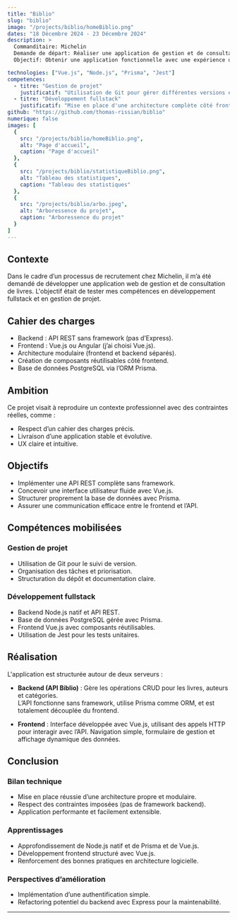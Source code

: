 ```yaml
---
title: "Biblio"
slug: "biblio"
image: "/projects/biblio/homeBiblio.png"
dates: "18 Décembre 2024 - 23 Décembre 2024"
description: >
  Commanditaire: Michelin 
  Demande de départ: Réaliser une application de gestion et de consultation de livres.
  Objectif: Obtenir une application fonctionnelle avec une expérience utilisateur de qualité.

technologies: ["Vue.js", "Node.js", "Prisma", "Jest"]
competences:
  - titre: "Gestion de projet"
    justificatif: "Utilisation de Git pour gérer différentes versions et stocker le projet."
  - titre: "Développement fullstack"
    justificatif: "Mise en place d'une architecture complète côté front et back."
github: "https://github.com/thomas-rissian/biblio"
numerique: false
images: [
  {
    src: "/projects/biblio/homeBiblio.png",
    alt: "Page d'accueil",
    caption: "Page d'accueil"
  },
  {
    src: "/projects/biblio/statistiqueBiblio.png",
    alt: "Tableau des statistiques",
    caption: "Tableau des statistiques"
  },
  {
    src: "/projects/biblio/arbo.jpeg",
    alt: "Arboressence du projet",
    caption: "Arboressence du projet"
  }
]
---
```


## Contexte

Dans le cadre d’un processus de recrutement chez Michelin, il m’a été demandé de développer une application web de gestion et de consultation de livres. L'objectif était de tester mes compétences en développement fullstack et en gestion de projet.

## Cahier des charges

- Backend : API REST sans framework (pas d’Express).
- Frontend : Vue.js ou Angular (j’ai choisi Vue.js).
- Architecture modulaire (frontend et backend séparés).
- Création de composants réutilisables côté frontend.
- Base de données PostgreSQL via l’ORM Prisma.

## Ambition

Ce projet visait à reproduire un contexte professionnel avec des contraintes réelles, comme :
- Respect d’un cahier des charges précis.
- Livraison d’une application stable et évolutive.
- UX claire et intuitive.

## Objectifs

- Implémenter une API REST complète sans framework.
- Concevoir une interface utilisateur fluide avec Vue.js.
- Structurer proprement la base de données avec Prisma.
- Assurer une communication efficace entre le frontend et l’API.

## Compétences mobilisées

### Gestion de projet
- Utilisation de Git pour le suivi de version.
- Organisation des tâches et priorisation.
- Structuration du dépôt et documentation claire.

### Développement fullstack
- Backend Node.js natif et API REST.
- Base de données PostgreSQL gérée avec Prisma.
- Frontend Vue.js avec composants réutilisables.
- Utilisation de Jest pour les tests unitaires.

## Réalisation

L'application est structurée autour de deux serveurs :
- **Backend (API Biblio)** : Gère les opérations CRUD pour les livres, auteurs et catégories.  
  L’API fonctionne sans framework, utilise Prisma comme ORM, et est totalement découplée du frontend.
  
- **Frontend** : Interface développée avec Vue.js, utilisant des appels HTTP pour interagir avec l’API. Navigation simple, formulaire de gestion et affichage dynamique des données.

## Conclusion

### Bilan technique
- Mise en place réussie d’une architecture propre et modulaire.
- Respect des contraintes imposées (pas de framework backend).
- Application performante et facilement extensible.

### Apprentissages
- Approfondissement de Node.js natif et de Prisma et de Vue.js.
- Développement frontend structuré avec Vue.js.
- Renforcement des bonnes pratiques en architecture logicielle.

### Perspectives d’amélioration
- Implémentation d’une authentification simple.
- Refactoring potentiel du backend avec Express pour la maintenabilité.


---
